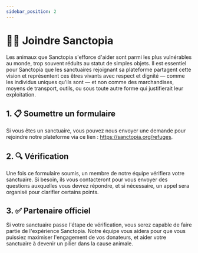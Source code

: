 ```yaml
---
sidebar_position: 2
---
```


# 🙋‍♀️ Joindre Sanctopia

Les animaux que Sanctopia s'efforce d'aider sont parmi les plus vulnérables au monde, trop souvent réduits au statut de simples objets. Il est essentiel pour Sanctopia que les sanctuaires rejoignant sa plateforme partagent cette vision et représentent ces êtres vivants avec respect et dignité — comme les individus uniques qu'ils sont — et non comme des marchandises, moyens de transport, outils, ou sous toute autre forme qui justifierait leur exploitation.

## 1. 📋 Soumettre un formulaire
Si vous êtes un sanctuaire, vous pouvez nous envoyer une demande pour rejoindre notre plateforme via ce lien : https://sanctopia.org/refuges.

## 2. 🔍 Vérification
Une fois ce formulaire soumis, un membre de notre équipe vérifiera votre sanctuaire. Si besoin, ils vous contacteront pour vous envoyer des questions auxquelles vous devrez répondre, et si nécessaire, un appel sera organisé pour clarifier certains points.

## 3. ✅ Partenaire officiel

Si votre sanctuaire passe l'étape de vérification, vous serez capable de faire partie de l'expérience Sanctopia. Notre équipe vous aidera pour que vous puissiez maximiser l'engagement de vos donateurs, et aider votre sanctuaire à devenir un pilier dans la cause animale.

